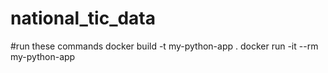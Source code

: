 # national_tic_data


#run these commands
docker build -t my-python-app .
docker run -it --rm my-python-app
